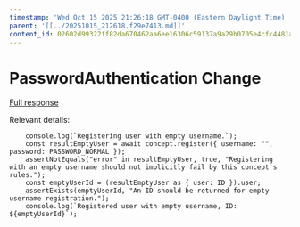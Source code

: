 ```yaml
---
timestamp: 'Wed Oct 15 2025 21:26:18 GMT-0400 (Eastern Daylight Time)'
parent: '[[../20251015_212618.f29e7413.md]]'
content_id: 02602d99322ff82da670462aa6ee16306c59137a9a29b0705e4cfc4481a3962c
---
```


# PasswordAuthentication Change

[Full response](../context/design/concepts/PasswordAuthentication/testing.md/steps/response.69e8e004.md)

Relevant details:

```
    console.log(`Registering user with empty username.`);
    const resultEmptyUser = await concept.register({ username: "", password: PASSWORD_NORMAL });
    assertNotEquals("error" in resultEmptyUser, true, "Registering with an empty username should not implicitly fail by this concept's rules.");
    const emptyUserId = (resultEmptyUser as { user: ID }).user;
    assertExists(emptyUserId, "An ID should be returned for empty username registration.");
    console.log(`Registered user with empty username, ID: ${emptyUserId}`);
```
